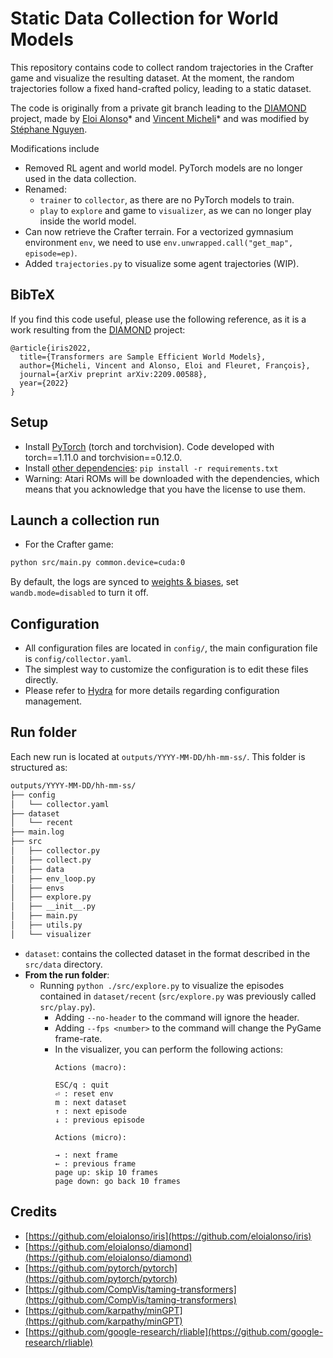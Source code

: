 # Static Data Collection for World Models

This repository contains code to collect random trajectories in the Crafter game and visualize the resulting dataset.
At the moment, the random trajectories follow a fixed hand-crafted policy, leading to a static dataset.

The code is originally from a private git branch leading to the [DIAMOND](https://github.com/eloialonso/diamond) project, made by [Eloi Alonso](https://eloialonso.github.io)\* and [Vincent Micheli](https://vmicheli.github.io)\* and was modified by [Stéphane Nguyen](https://zenchiyu.github.io).

Modifications include
- Removed RL agent and world model. PyTorch models are no longer used in the data collection.
- Renamed:
  - `trainer` to `collector`, as there are no PyTorch models to train.
  - `play` to `explore` and game to `visualizer`, as we can no longer play inside the world model.
- Can now retrieve the Crafter terrain. For a vectorized gymnasium environment `env`, we need to use `env.unwrapped.call("get_map", episode=ep)`.
- Added  `trajectories.py` to visualize some agent trajectories (WIP).

## BibTeX

If you find this code useful, please use the following reference, as it is a work resulting from the [DIAMOND](https://github.com/eloialonso/iris) project:

```
@article{iris2022,
  title={Transformers are Sample Efficient World Models},
  author={Micheli, Vincent and Alonso, Eloi and Fleuret, François},
  journal={arXiv preprint arXiv:2209.00588},
  year={2022}
}
```

## Setup

- Install [PyTorch](https://pytorch.org/get-started/locally/) (torch and torchvision). Code developed with torch==1.11.0 and torchvision==0.12.0.
- Install [other dependencies](requirements.txt): `pip install -r requirements.txt`
- Warning: Atari ROMs will be downloaded with the dependencies, which means that you acknowledge that you have the license to use them.

## Launch a collection run

- For the Crafter game:
```bash
python src/main.py common.device=cuda:0
```

By default, the logs are synced to [weights & biases](https://wandb.ai), set `wandb.mode=disabled` to turn it off.

## Configuration

- All configuration files are located in `config/`, the main configuration file is `config/collector.yaml`.
- The simplest way to customize the configuration is to edit these files directly.
- Please refer to [Hydra](https://github.com/facebookresearch/hydra) for more details regarding configuration management.

## Run folder

Each new run is located at `outputs/YYYY-MM-DD/hh-mm-ss/`. This folder is structured as:

```txt
outputs/YYYY-MM-DD/hh-mm-ss/
├── config
│   └── collector.yaml
├── dataset
│   └── recent
├── main.log
├── src
│   ├── collector.py
│   ├── collect.py
│   ├── data
│   ├── env_loop.py
│   ├── envs
│   ├── explore.py
│   ├── __init__.py
│   ├── main.py
│   ├── utils.py
│   └── visualizer
```
- `dataset`: contains the collected dataset in the format described in the `src/data` directory.
- **From the run folder**:
    - Running `python ./src/explore.py` to visualize the episodes contained in `dataset/recent` (`src/explore.py` was previously called `src/play.py`).
      - Adding `--no-header` to the command will ignore the header.
      - Adding `--fps <number>` to the command will change the PyGame frame-rate.
      - In the visualizer, you can perform the following actions:
        ```
        Actions (macro):

        ESC/q : quit
        ⏎ : reset env
        m : next dataset
        ↑ : next episode
        ↓ : previous episode

        Actions (micro):

        → : next frame
        ← : previous frame
        page up: skip 10 frames
        page down: go back 10 frames
        ```

## Credits

- [https://github.com/eloialonso/iris](https://github.com/eloialonso/iris)
- [https://github.com/eloialonso/diamond](https://github.com/eloialonso/diamond)
- [https://github.com/pytorch/pytorch](https://github.com/pytorch/pytorch)
- [https://github.com/CompVis/taming-transformers](https://github.com/CompVis/taming-transformers)
- [https://github.com/karpathy/minGPT](https://github.com/karpathy/minGPT)
- [https://github.com/google-research/rliable](https://github.com/google-research/rliable)
